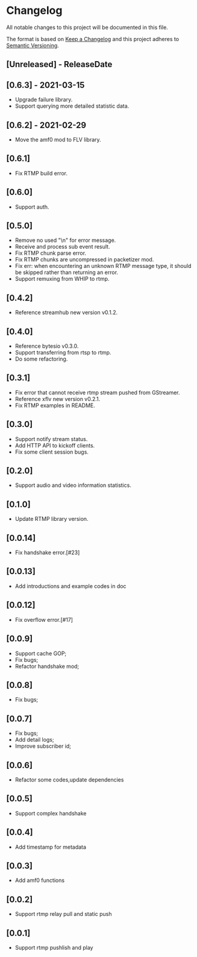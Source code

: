 # Changelog

All notable changes to this project will be documented in this file.

The format is based on [Keep a Changelog](http://keepachangelog.com/)
and this project adheres to [Semantic Versioning](http://semver.org/).

<!-- next-header -->

## [Unreleased] - ReleaseDate

## [0.6.3] - 2021-03-15
- Upgrade failure library.
- Support querying more detailed statistic data.

## [0.6.2] - 2021-02-29
- Move the amf0 mod to FLV library.

## [0.6.1]
- Fix RTMP build error.

## [0.6.0]
- Support auth.

## [0.5.0]
- Remove no used "\n" for error message.
- Receive and process sub event result.
- Fix RTMP chunk parse error.
- Fix RTMP chunks are uncompressed in packetizer mod.
- Fix err: when encountering an unknown RTMP message type, it should be skipped rather than returning an error.
- Support remuxing from WHIP to rtmp.

## [0.4.2]
- Reference streamhub new version v0.1.2.

## [0.4.0]
- Reference bytesio v0.3.0.
- Support transferring from rtsp to rtmp.
- Do some refactoring.

## [0.3.1]
- Fix error that cannot receive rtmp stream pushed from GStreamer.
- Reference xflv new version v0.2.1.
- Fix RTMP examples in README.

## [0.3.0]
- Support notify stream status.
- Add HTTP API to kickoff clients.
- Fix some client session bugs.

## [0.2.0]
- Support audio and video information statistics.

## [0.1.0]
- Update RTMP library version.

## [0.0.14]
- Fix handshake error.[#23]

## [0.0.13]
- Add introductions and example codes in doc

## [0.0.12]
- Fix overflow error.[#17]

## [0.0.9]
- Support cache GOP;
- Fix bugs;
- Refactor handshake mod;

## [0.0.8]
- Fix bugs;

## [0.0.7]
- Fix bugs;
- Add detail logs;
- Improve subscriber id;

## [0.0.6]
- Refactor some codes,update dependencies

## [0.0.5]
- Support complex handshake

## [0.0.4]
- Add timestamp for metadata 

## [0.0.3]
- Add amf0 functions 

## [0.0.2]
- Support rtmp relay pull and static push

## [0.0.1]
- Support rtmp pushlish and play



